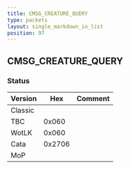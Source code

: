 ```yaml
---
title: CMSG_CREATURE_QUERY
type: packets
layout: single_markdown_in_list
position: 97
---
```


## CMSG_CREATURE_QUERY

### Status

Version    | Hex        | Comment
---------- | ---------- | ---------- 
Classic    |            |
TBC        | 0x060      |
WotLK      | 0x060      |
Cata       | 0x2706     |
MoP        |            |
